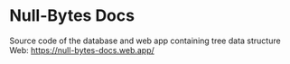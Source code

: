 # Null-Bytes Docs
Source code of the database and web app containing tree data structure  
Web: https://null-bytes-docs.web.app/
